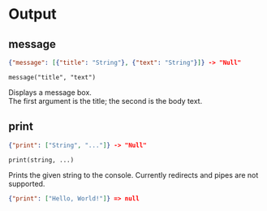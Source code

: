 # Output

## message

```json
{"message": [{"title": "String"}, {"text": "String"}]} -> "Null"
```

```text
message("title", "text")
```

Displays a message box.  
The first argument is the title; the second is the body text.  

## print

```json
{"print": ["String", "..."]} -> "Null"
```

```text
print(string, ...)
```

Prints the given string to the console.
Currently redirects and pipes are not supported.

```json
{"print": ["Hello, World!"]} => null
```
